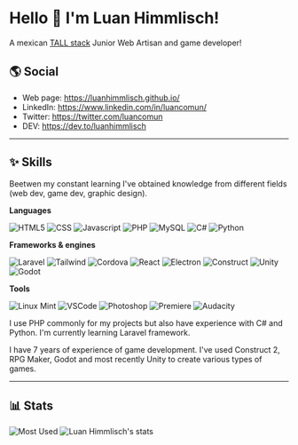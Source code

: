 # Hello 👋 I'm Luan Himmlisch!
A mexican [TALL stack](https://github.com/LuanHimmlisch/webstack#tall) Junior Web Artisan and game developer!


## 🌎 Social
* Web page: https://luanhimmlisch.github.io/
* LinkedIn: https://www.linkedin.com/in/luancomun/
* Twitter: https://twitter.com/luancomun
* DEV: https://dev.to/luanhimmlisch

---

## ✨ Skills 

Beetwen my constant learning I've obtained knowledge from different fields (web dev, game dev, graphic design).

**Languages**

![HTML5](https://img.shields.io/badge/HTML5-CE5C00?style=flat&logo=html5&logoColor=white)
![CSS](https://img.shields.io/badge/CSS-3465A4?style=flat&logo=css3&logoColor=white)
![Javascript](https://img.shields.io/badge/Javascript-C4A000?style=flat&logo=javascript&logoColor=white)
![PHP](https://img.shields.io/badge/PHP-777BB4?style=flat&logo=php&logoColor=white)
![MySQL](https://img.shields.io/badge/MySQL-4479A1?style=flat&logo=mysql&logoColor=white)
![C#](https://img.shields.io/badge/C%23-blueviolet?style=flat&logo=c-sharp&logoColor=white)
![Python](https://img.shields.io/badge/Python-3776AB?style=flat&logo=python&logoColor=white)

**Frameworks & engines**

![Laravel](https://img.shields.io/badge/Laravel-FF2D20?style=flat&logo=laravel&logoColor=white)
![Tailwind](https://img.shields.io/badge/Tailwind%20CSS-38B2AC?style=flat&logo=tailwind-css&logoColor=white)
![Cordova](https://img.shields.io/badge/Cordova-E8E8E8?style=flat&logo=apache-cordova&logoColor=black)
![React](https://img.shields.io/badge/React%20JS-56C8E7?style=flat&logo=react&logoColor=white)
![Electron](https://img.shields.io/badge/Electron-47848F?style=flat&logo=electron&logoColor=white)
![Construct](https://img.shields.io/badge/Construct%202-555753?style=flat)
![Unity](https://img.shields.io/badge/Unity-000?style=flat&logo=unity&logoColor=white)
![Godot](https://img.shields.io/badge/Godot-478CBF?style=flat&logo=godot-engine&logoColor=white)

**Tools**

![Linux Mint](https://img.shields.io/badge/Linux-87CF3E?style=flat&logo=linux-mint&logoColor=white)
![VSCode](https://img.shields.io/badge/VSCode-007ACC?style=flat&logo=visual-studio-code&logoColor=white)
![Photoshop](https://img.shields.io/badge/Photoshop-31A8FF?style=flat&logo=adobe-photoshop&logoColor=white)
![Premiere](https://img.shields.io/badge/Premiere-9999FF?style=flat&logo=adobe-premiere-pro&logoColor=white)
![Audacity](https://img.shields.io/badge/Audacity-0000CC?style=flat&logo=audacity&logoColor=white)

I use PHP commonly for my projects but also have experience with C# and Python. I'm currently learning Laravel framework.

I have 7 years of experience of game development. I've used Construct 2, RPG Maker, Godot and most recently Unity to create various types of games.

---

## 📊 Stats
![Most Used](https://github-readme-stats.vercel.app/api/top-langs/?username=luanhimmlisch&count_private=true&theme=dark)
![Luan Himmlisch's stats](https://github-readme-stats.vercel.app/api?username=luanhimmlisch&count_private=true&show_icons=true&theme=dark)
